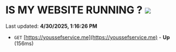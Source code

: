 # IS MY WEBSITE RUNNING ? [![](https://img.shields.io/static/v1?label=Sponsor&message=%E2%9D%A4&logo=GitHub&color=%23fe8e86)](https://github.com/sponsors/Youssef-Lehmam)

Last updated: **4/30/2025, 1:16:26 PM**

- `GET` [https://youssefservice.me](https://youssefservice.me) - **Up** (156ms)
